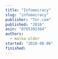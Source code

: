 ```yaml
---
title: "Infomocracy"
slug: "infomocracy"
publisher: "Tor.com"
published: "2016"
asin: "0765392364"
authors:
  - malka-older
started: "2018-08-06"
finished:
---
```

